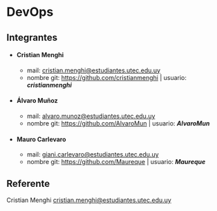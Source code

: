# DevOps

## Integrantes

- #### Cristian Menghi

  - mail: cristian.menghi@estudiantes.utec.edu.uy
  - nombre git: https://github.com/cristianmenghi | usuario: **_cristianmenghi_**

- #### Álvaro Muñoz

  - mail: alvaro.munoz@estudiantes.utec.edu.uy
  - nombre git: https://github.com/AlvaroMun | usuario: **_AlvaroMun_**

- #### Mauro Carlevaro
  - mail: giani.carlevaro@estudiantes.utec.edu.uy
  - nombre git: https://github.com/Maureque | usuario: **_Maureque_**

## Referente

Cristian Menghi [cristian.menghi@estudiantes.utec.edu.uy](mailto:cristian.menghi@estudiantes.utec.edu.uy)
